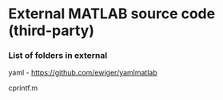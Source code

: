 # External MATLAB source code (third-party)

### List of folders in external

yaml - https://github.com/ewiger/yamlmatlab

cprintf.m


